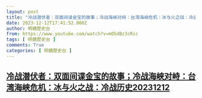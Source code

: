```yaml
---
layout: post
title: "冷战潜伏者：双面间谍金宝的故事；冷战海峡对峙：台湾海峡危机：冰与火之战：冷战历史20231212"
date: 2023-12-12T17:41:52.000Z
author: 明鏡歷史台
from: https://www.youtube.com/watch?v=mO5dBz3cRic
tags: [ 明鏡歷史台 ]
comments: True
categories: [ 明鏡歷史台 ]
---
```

<!--1702402912000-->
[冷战潜伏者：双面间谍金宝的故事；冷战海峡对峙：台湾海峡危机：冰与火之战：冷战历史20231212](https://www.youtube.com/watch?v=mO5dBz3cRic)
------

<div>

</div>

